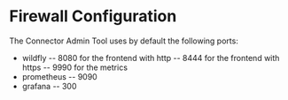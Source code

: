 # Firewall Configuration

The Connector Admin Tool uses by default the following ports:

 - wildfly
 -- 8080 for the frontend with http
 -- 8444 for the frontend with https
 -- 9990 for the metrics
 - prometheus
 -- 9090
 - grafana
 -- 300